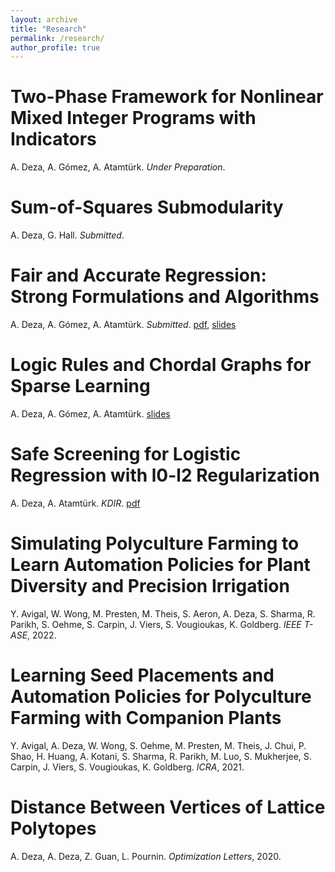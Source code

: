 ```yaml
---
layout: archive
title: "Research"
permalink: /research/
author_profile: true
---
```

# Two-Phase Framework for Nonlinear Mixed Integer Programs with Indicators
A. Deza, A. Gómez, A. Atamtürk. *Under Preparation*.

# Sum-of-Squares Submodularity
A. Deza, G. Hall. *Submitted*.

# Fair and Accurate Regression: Strong Formulations and Algorithms
A. Deza, A. Gómez, A. Atamtürk. *Submitted*. [pdf](https://arxiv.org/pdf/2412.17116), [slides](/files/fair_regression_slides.pdf)

# Logic Rules and Chordal Graphs for Sparse Learning
A. Deza, A. Gómez, A. Atamtürk. [slides](/files/logic_rules_slides.pdf)

# Safe Screening for Logistic Regression with l0-l2 Regularization
A. Deza, A. Atamtürk. *KDIR*. [pdf](https://www.scitepress.org/Papers/2022/115781/115781.pdf)

# Simulating Polyculture Farming to Learn Automation Policies for Plant Diversity and Precision Irrigation
Y. Avigal, W. Wong, M. Presten, M. Theis, S. Aeron, A. Deza, S. Sharma, R. Parikh, S. Oehme, S. Carpin, J. Viers, S. Vougioukas, K. Goldberg. *IEEE T-ASE*, 2022.

# Learning Seed Placements and Automation Policies for Polyculture Farming with Companion Plants
Y. Avigal, A. Deza, W. Wong, S. Oehme, M. Presten, M. Theis, J. Chui, P. Shao, H. Huang, A. Kotani, S. Sharma, R. Parikh, M. Luo, S. Mukherjee, S. Carpin, J. Viers, S. Vougioukas, K. Goldberg. *ICRA*, 2021.

# Distance Between Vertices of Lattice Polytopes
A. Deza, A. Deza, Z. Guan, L. Pournin. *Optimization Letters*, 2020.
